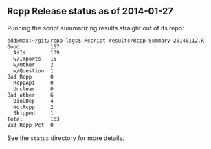 
Rcpp Release status as of 2014-01-27
------------------------------------

Running the script summarizing results straight out of its repo:

    edd@max:~/git/rcpp-logs$ Rscript results/Rcpp-Summary-20140112.R 
    Good          157 
      AsIs        139
      w/Imports   15 
      w/Other     2
      w/Question  1 
    Bad Rcpp      0 
      RcppApi     0 
      Unclear     0 
    Bad other     6 
      BioCDep     4 
      NotRcpp     2 
      Skipped     1 
    Total         163 
    Bad Rcpp Pct  0 

See the `status` directory for more details.
